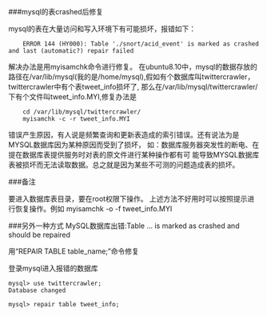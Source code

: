 ###mysql的表crashed后修复


mysql的表在大量访问和写入环境下有可能损坏，报错如下：

```
    ERROR 144 (HY000): Table './snort/acid_event' is marked as crashed and last (automatic?) repair failed
```

解决办法是用myisamchk命令进行修复。
在ubuntu8.10中，mysql的数据存放的路径在/var/lib/mysql(我的是/home/mysql),假如有个数据库叫twittercrawler，twittercrawler中有个表tweet_info损坏了,
那么在/var/lib/mysql/twittercrawler/下有个文件叫tweet_info.MYI,修复办法是

```
    cd /var/lib/mysql/twittercrawler/
    myisamchk -c -r tweet_info.MYI
```

错误产生原因，有人说是频繁查询和更新表造成的索引错误。还有说法为是MYSQL数据库因为某种原因而受到了损坏，
如：数据库服务器突发性的断电、在提在数据库表提供服务时对表的原文件进行某种操作都有可 
能导致MYSQL数据库表被损坏而无法读取数据。总之就是因为某些不可测的问题造成表的损坏。


###备注

要进入数据库表目录，要在root权限下操作。
上述方法不好用时可以按照提示进行恢复操作。例如 myisamchk -o -f tweet_info.MYI


###另外一种方式
MySQL数据库出错:Table ... is marked as crashed and should be repaired

用“REPAIR TABLE table_name;”命令修复

登录mysql进入报错的数据库

```
mysql> use twittercrawler;
Database changed

mysql> repair table tweet_info;
```
